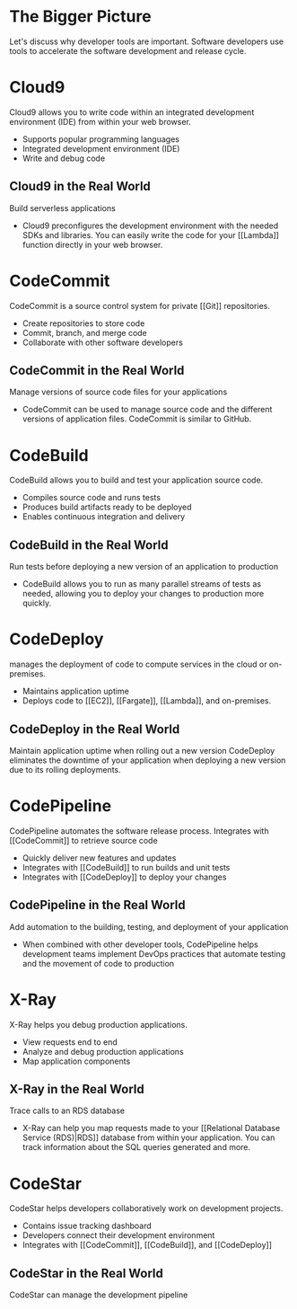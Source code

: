 # The Bigger Picture

Let's discuss why developer tools are important.
Software developers use tools to accelerate the software development and release cycle.

# Cloud9

Cloud9 allows you to write code within an integrated development environment (IDE) from within your web browser.
- Supports popular programming languages
- Integrated development environment (IDE)
- Write and debug code

## Cloud9 in the Real World

Build serverless applications
- Cloud9 preconfigures the development environment with the needed SDKs and libraries. You can easily write the code for your [[Lambda]] function directly in your web browser.

# CodeCommit

CodeCommit is a source control system for private [[Git]] repositories.
- Create repositories to store code
- Commit, branch, and merge code
- Collaborate with other software developers

## CodeCommit in the Real World

Manage versions of source code files for your applications
- CodeCommit can be used to manage source code and the different versions of application files. CodeCommit is similar to GitHub.

# CodeBuild

CodeBuild allows you to build and test your application source code.
- Compiles source code and runs tests
- Produces build artifacts ready to be deployed
- Enables continuous integration and delivery

## CodeBuild in the Real World

Run tests before deploying a new version of an application to production
- CodeBuild allows you to run as many parallel streams of tests as needed, allowing you to deploy your changes to production more quickly.

# CodeDeploy

manages the deployment of code to compute services in the cloud or on-premises.
- Maintains application uptime
- Deploys code to [[EC2]], [[Fargate]], [[Lambda]], and on-premises.

## CodeDeploy in the Real World

Maintain application uptime when rolling out a new version
CodeDeploy eliminates the downtime of your application when deploying a new version due to its rolling deployments.

# CodePipeline

CodePipeline automates the software release process. Integrates with [[CodeCommit]] to retrieve source code
- Quickly deliver new features and updates
- Integrates with [[CodeBuild]] to run builds and unit tests
- Integrates with [[CodeDeploy]] to deploy your changes

## CodePipeline in the Real World

Add automation to the building, testing, and deployment of your application
- When combined with other developer tools, CodePipeline helps development teams implement DevOps practices that automate testing and the movement of code to production

# X-Ray

X-Ray helps you debug production applications.
- View requests end to end
- Analyze and debug production applications
- Map application components

## X-Ray in the Real World

Trace calls to an RDS database
- X-Ray can help you map requests made to your [[Relational Database Service (RDS)|RDS]] database from within your application. You can track information about the SQL queries generated and more.

# CodeStar

CodeStar helps developers collaboratively work on development projects.
- Contains issue tracking dashboard
- Developers connect their development environment
- Integrates with [[CodeCommit]], [[CodeBuild]], and [[CodeDeploy]]

## CodeStar in the Real World

CodeStar can manage the development pipeline